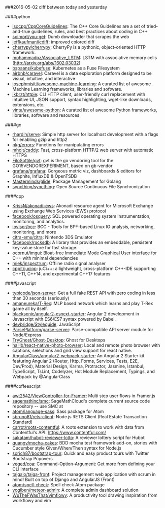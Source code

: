 ###2016-05-02
diff between today and yesterday

####python
* [isocpp/CppCoreGuidelines](https://github.com/isocpp/CppCoreGuidelines): The C++ Core Guidelines are a set of tried-and-true guidelines, rules, and best practices about coding in C++
* [soimort/you-get](https://github.com/soimort/you-get): Dumb downloader that scrapes the web
* [jeffkaufman/icdiff](https://github.com/jeffkaufman/icdiff): improved colored diff
* [cherrypy/cherrypy](https://github.com/cherrypy/cherrypy): CherryPy is a pythonic, object-oriented HTTP framework.
* [mohammadpz/Associative_LSTM](https://github.com/mohammadpz/Associative_LSTM): LSTM with associative memory cells (http://arxiv.org/abs/1602.03032)
* [bspaans/kubefuse](https://github.com/bspaans/kubefuse): Kubernetes as a Fuse Filesystem
* [airbnb/caravel](https://github.com/airbnb/caravel): Caravel is a data exploration platform designed to be visual, intuitive, and interactive
* [josephmisiti/awesome-machine-learning](https://github.com/josephmisiti/awesome-machine-learning): A curated list of awesome Machine Learning frameworks, libraries and software.
* [jkbrzt/httpie](https://github.com/jkbrzt/httpie): CLI HTTP client, user-friendly curl replacement with intuitive UI, JSON support, syntax highlighting, wget-like downloads, extensions, etc.
* [vinta/awesome-python](https://github.com/vinta/awesome-python): A curated list of awesome Python frameworks, libraries, software and resources

####go
* [rhardih/serve](https://github.com/rhardih/serve): Simple http server for localhost development with a flags for enabling gzip and http2
* [pkg/errors](https://github.com/pkg/errors): Functions for manipulating errors
* [mholt/caddy](https://github.com/mholt/caddy): Fast, cross-platform HTTP/2 web server with automatic HTTPS
* [FiloSottile/gvt](https://github.com/FiloSottile/gvt): gvt is the go vendoring tool for the GO15VENDOREXPERIMENT, based on gb-vendor
* [grafana/grafana](https://github.com/grafana/grafana): Gorgeous metric viz, dashboards & editors for Graphite, InfluxDB & OpenTSDB
* [Masterminds/glide](https://github.com/Masterminds/glide): Package Management for Golang
* [syncthing/syncthing](https://github.com/syncthing/syncthing): Open Source Continuous File Synchronization

####cpp
* [KrissN/akonadi-ews](https://github.com/KrissN/akonadi-ews): Akonadi resource agent for Microsoft Exchange using Exchange Web Services (EWS) protocol
* [facebook/osquery](https://github.com/facebook/osquery): SQL powered operating system instrumentation, monitoring, and analytics.
* [iovisor/bcc](https://github.com/iovisor/bcc): BCC - Tools for BPF-based Linux IO analysis, networking, monitoring, and more
* [citra-emu/citra](https://github.com/citra-emu/citra): Nintendo 3DS Emulator
* [facebook/rocksdb](https://github.com/facebook/rocksdb): A library that provides an embeddable, persistent key-value store for fast storage.
* [ocornut/imgui](https://github.com/ocornut/imgui): Bloat-free Immediate Mode Graphical User interface for C++ with minimal dependencies
* [miek/inspectrum](https://github.com/miek/inspectrum): Offline radio signal analyser
* [cppit/jucipp](https://github.com/cppit/jucipp): juCi++: a lightweight, cross-platform C++-IDE supporting C++11, C++14, and experimental C++17 features

####javascript
* [typicode/json-server](https://github.com/typicode/json-server): Get a full fake REST API with zero coding in less than 30 seconds (seriously)
* [amaneureka/T-Rex](https://github.com/amaneureka/T-Rex): MLP based network which learns and play T-Rex game all by itself.
* [blacksonic/angular2-esnext-starter](https://github.com/blacksonic/angular2-esnext-starter): Angular 2 development in Javascript with ES6/ES7 syntax powered by Babel.
* [devbridge/Styleguide](https://github.com/devbridge/Styleguide): JavaScript
* [ParsePlatform/parse-server](https://github.com/ParsePlatform/parse-server): Parse-compatible API server module for Node/Express
* [TryGhost/Ghost-Desktop](https://github.com/TryGhost/Ghost-Desktop): Ghost for Desktops
* [halilb/react-native-photo-browser](https://github.com/halilb/react-native-photo-browser): Local and remote photo browser with captions, selections and grid view support for react native.
* [AngularClass/angular2-webpack-starter](https://github.com/AngularClass/angular2-webpack-starter): An Angular 2 Starter kit featuring Angular 2 (Router, Http, Forms, Services, Tests, E2E, Dev/Prod), Material Design, Karma, Protractor, Jasmine, Istanbul, TypeScript, TsLint, Codelyzer, Hot Module Replacement, Typings, and Webpack by @AngularClass

####coffeescript
* [awt2542/ViewController-for-Framer](https://github.com/awt2542/ViewController-for-Framer): Multi step user flows in Framer.js
* [sagemathinc/smc](https://github.com/sagemathinc/smc): SageMathCloud's complete current source code repository -- use SMC at
* [atom/language-sass](https://github.com/atom/language-sass): Sass package for Atom
* [sbruno81/rets-client](https://github.com/sbruno81/rets-client): Node.js RETS Client (Real Estate Transaction Standard)
* [carrot/roots-contentful](https://github.com/carrot/roots-contentful): A roots extension to work with data from Contentful's API. https://www.contentful.com/
* [sakatam/hubot-reviewer-lotto](https://github.com/sakatam/hubot-reviewer-lotto): A reviewer lottery script for Hubot
* [quangv/mocha-cakes](https://github.com/quangv/mocha-cakes): BDD mocha test framework add-on, stories with Cucumber style Given/When/Then syntax for Node.js
* [sorich87/bootstrap-tour](https://github.com/sorich87/bootstrap-tour): Quick and easy product tours with Twitter Bootstrap Popovers
* [veged/coa](https://github.com/veged/coa): Command-Option-Argument: Get more from defining your CLI interface
* [taigaio/taiga-front](https://github.com/taigaio/taiga-front): Project management web application with scrum in mind! Built on top of Django and AngularJS (Front)
* [atom/spell-check](https://github.com/atom/spell-check): Spell check Atom package
* [yogiben/meteor-admin](https://github.com/yogiben/meteor-admin): A complete admin dashboard solution
* [WuTheFWasThat/vimflowy](https://github.com/WuTheFWasThat/vimflowy): A productivity tool drawing inspiration from workflowy and vim
